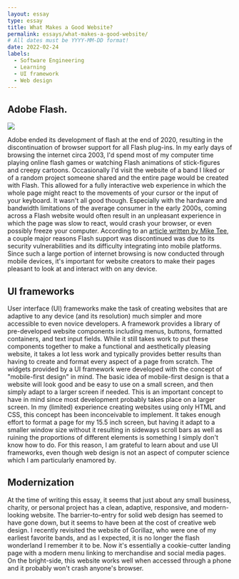 ```yaml
---
layout: essay
type: essay
title: What Makes a Good Website?
permalink: essays/what-makes-a-good-website/
# All dates must be YYYY-MM-DD format!
date: 2022-02-24
labels:
  - Software Engineering
  - Learning
  - UI framework
  - Web design
---
```


<h2>Adobe Flash.</h2>
<p><img class="ui medium right floated rounded image" src="{{ site.baseurl }}/essays/what-makes-a-good-website/images/animator_vs_animation.png" /></p>
<p>
Adobe ended its development of flash at the end of 2020, resulting in the discontinuation of browser support for all Flash plug-ins. 
In my early days of browsing the internet circa 2003, I'd spend most of my computer time playing online flash games or watching Flash
animations of stick-figures and creepy cartoons. Occasionally I'd visit the website of a band I liked or of a random project someone
shared and the entire page would be created with Flash. This allowed for a fully interactive web experience in which the whole page
might react to the movements of your cursor or the input of your keyboard. It wasn't all good though. Especially with the hardware
and bandwidth limitations of the average consumer in the early 2000s, coming across a Flash website would often result in an 
unpleasant experience in which the page was slow to react, would crash your browser, or even possibly freeze your computer. According
to an <a href="https://www.maketecheasier.com/browsers-ending-flash-support/">article written by Mike Tee</a>, a couple major reasons Flash support was discontinued
was due to its security vulnerabilities and its difficulty integrating into mobile platforms. Since such a large portion of internet
browsing is now conducted through mobile devices, it's important for website creators to make their pages pleasant to look at 
and interact with on any device.
  </p>

  <h2>UI frameworks</h2>
  <p>
	User interface (UI) frameworks make the task of creating websites that are adaptive to any device (and its resolution) much simpler
  and more accessible to even novice developers. A framework provides a library of pre-developed website components including menus, 
  buttons, formatted containers, and text input fields. While it still takes work to put these components together to make a functional 
  and aesthetically pleasing website, it takes a lot less work and typically provides better results than having to create and format
  every aspect of a page from scratch. The widgets provided by a UI framework were developed with the concept of "mobile-first design"
  in mind. The basic idea of mobile-first design is that a website will look good and be easy to use on a small screen, and then simply
  adapt to a larger screen if needed. This is an important concept to have in mind since most development probably takes place on a
  larger screen. In my (limited) experience creating websites using only HTML and CSS, this concept has been inconceivable to implement.
  It takes enough effort to format a page for my 15.5 inch screen, but having it adapt to a smaller window size without it resulting in 
  sideways scroll bars as well as ruining the proportions of different elements is something I simply don't know how to do. For this
  reason, I am grateful to learn about and use UI frameworks, even though web design is not an aspect of computer science which I am 
  particularly enamored by.
  </p>
  <h2>Modernization</h2>
  <p>
	At the time of writing this essay, it seems that just about any small business, charity, or personal project has a clean, 
  adaptive, responsive, and modern-looking website. The barrier-to-entry for solid web design has seemed to have gone down, but it 
  seems to have been at the cost of creative web design. I recently revisited the website of Gorillaz, who were one of my earliest 
  favorite bands, and as I expected, it is no longer the flash wonderland I remember it to be. Now it's essentially a cookie-cutter 
  landing page with a modern menu linking to merchandise and social media pages. On the bright-side, this website works well when 
  accessed through a phone and it probably won't crash anyone's browser.
  </p>
<br>
<br>